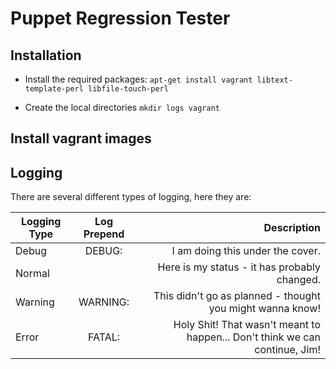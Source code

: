 Puppet Regression Tester
=======================

## Installation

* Install the required packages:
```apt-get install vagrant libtext-template-perl libfile-touch-perl```

* Create the local directories
```mkdir logs vagrant```

## Install vagrant images


## Logging

There are several different types of logging, here they are:

| Logging Type  | Log Prepend   | Description |
| ------------- |:-------------:| -----:|
| Debug   | DEBUG:   | I am doing this under the cover. |
| Normal  |          | Here is my status - it has probably changed. |
| Warning | WARNING: | This didn't go as planned - thought you might wanna know! |
| Error   | FATAL:   | Holy Shit! That wasn't meant to happen... Don't think we can continue, Jim! |

